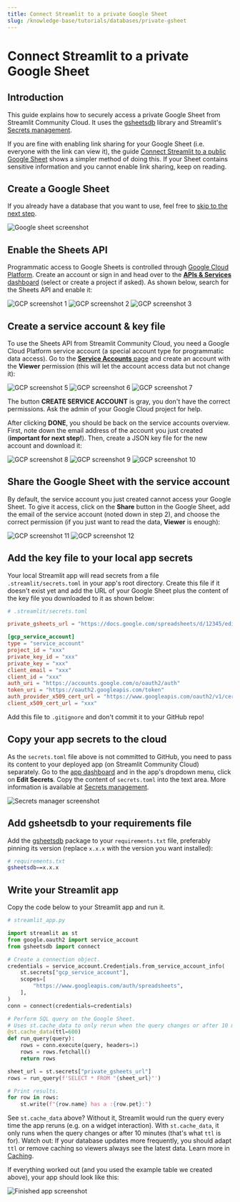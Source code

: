 ```yaml
---
title: Connect Streamlit to a private Google Sheet
slug: /knowledge-base/tutorials/databases/private-gsheet
---
```


# Connect Streamlit to a private Google Sheet

## Introduction

This guide explains how to securely access a private Google Sheet from Streamlit Community Cloud. It uses the [gsheetsdb](https://github.com/betodealmeida/gsheets-db-api) library and Streamlit's [Secrets management](/streamlit-community-cloud/deploy-your-app/secrets-management).

If you are fine with enabling link sharing for your Google Sheet (i.e. everyone with the link can view it), the guide [Connect Streamlit to a public Google Sheet](/knowledge-base/tutorials/databases/public-gsheet) shows a simpler method of doing this. If your Sheet contains sensitive information and you cannot enable link sharing, keep on reading.

## Create a Google Sheet

<Note>

If you already have a database that you want to use, feel free
to [skip to the next step](#enable-the-sheets-api).

</Note>

![Google sheet screenshot](/images/databases/private-gsheet-1.png)

## Enable the Sheets API

Programmatic access to Google Sheets is controlled through [Google Cloud Platform](https://cloud.google.com/). Create an account or sign in and head over to the [**APIs & Services** dashboard](https://console.cloud.google.com/apis/dashboard) (select or create a project if asked). As shown below, search for the Sheets API and enable it:

<Flex>
<Image alt="GCP screenshot 1" src="/images/databases/private-gsheet-2.png" />
<Image alt="GCP screenshot 2" src="/images/databases/private-gsheet-3.png" />
<Image alt="GCP screenshot 3" src="/images/databases/private-gsheet-4.png" />
</Flex>

## Create a service account & key file

To use the Sheets API from Streamlit Community Cloud, you need a Google Cloud Platform service account (a special account type for programmatic data access). Go to the [**Service Accounts** page](https://console.cloud.google.com/iam-admin/serviceaccounts) and create an account with the **Viewer** permission (this will let the account access data but not change it):

<Flex>
<Image alt="GCP screenshot 5" src="/images/databases/private-gsheet-5.png" />
<Image alt="GCP screenshot 6" src="/images/databases/private-gsheet-6.png" />
<Image alt="GCP screenshot 7" src="/images/databases/private-gsheet-7.png" />
</Flex>

<Note>

The button **CREATE SERVICE ACCOUNT** is gray, you don't have the correct permissions. Ask the admin of your Google Cloud project for help.

</Note>

After clicking **DONE**, you should be back on the service accounts overview. First, note down the email address of the account you just created (**important for next step!**). Then, create a JSON key file for the new account and download it:

<Flex>
<Image alt="GCP screenshot 8" src="/images/databases/private-gsheet-8.png" />
<Image alt="GCP screenshot 9" src="/images/databases/private-gsheet-9.png" />
<Image alt="GCP screenshot 10" src="/images/databases/private-gsheet-10.png" />
</Flex>

## Share the Google Sheet with the service account

By default, the service account you just created cannot access your Google Sheet. To give it access, click on the **Share** button in the Google Sheet, add the email of the service account (noted down in step 2), and choose the correct permission (if you just want to read the data, **Viewer** is enough):

<Flex>
<Image alt="GCP screenshot 11" src="/images/databases/private-gsheet-11.png" />
<Image alt="GCP screenshot 12" src="/images/databases/private-gsheet-12.png" />
</Flex>

## Add the key file to your local app secrets

Your local Streamlit app will read secrets from a file `.streamlit/secrets.toml` in your app's root directory. Create this file if it doesn't exist yet and add the URL of your Google Sheet plus the content of the key file you downloaded to it as shown below:

```toml
# .streamlit/secrets.toml

private_gsheets_url = "https://docs.google.com/spreadsheets/d/12345/edit?usp=sharing"

[gcp_service_account]
type = "service_account"
project_id = "xxx"
private_key_id = "xxx"
private_key = "xxx"
client_email = "xxx"
client_id = "xxx"
auth_uri = "https://accounts.google.com/o/oauth2/auth"
token_uri = "https://oauth2.googleapis.com/token"
auth_provider_x509_cert_url = "https://www.googleapis.com/oauth2/v1/certs"
client_x509_cert_url = "xxx"
```

<Important>

Add this file to `.gitignore` and don't commit it to your GitHub repo!

</Important>

## Copy your app secrets to the cloud

As the `secrets.toml` file above is not committed to GitHub, you need to pass its content to your deployed app (on Streamlit Community Cloud) separately. Go to the [app dashboard](https://share.streamlit.io/) and in the app's dropdown menu, click on **Edit Secrets**. Copy the content of `secrets.toml` into the text area. More information is available at [Secrets management](/streamlit-community-cloud/deploy-your-app/secrets-management).

![Secrets manager screenshot](/images/databases/edit-secrets.png)

## Add gsheetsdb to your requirements file

Add the [gsheetsdb](https://github.com/betodealmeida/gsheets-db-api) package to your `requirements.txt` file, preferably pinning its version (replace `x.x.x` with the version you want installed):

```bash
# requirements.txt
gsheetsdb==x.x.x
```

## Write your Streamlit app

Copy the code below to your Streamlit app and run it.

```python
# streamlit_app.py

import streamlit as st
from google.oauth2 import service_account
from gsheetsdb import connect

# Create a connection object.
credentials = service_account.Credentials.from_service_account_info(
    st.secrets["gcp_service_account"],
    scopes=[
        "https://www.googleapis.com/auth/spreadsheets",
    ],
)
conn = connect(credentials=credentials)

# Perform SQL query on the Google Sheet.
# Uses st.cache_data to only rerun when the query changes or after 10 min.
@st.cache_data(ttl=600)
def run_query(query):
    rows = conn.execute(query, headers=1)
    rows = rows.fetchall()
    return rows

sheet_url = st.secrets["private_gsheets_url"]
rows = run_query(f'SELECT * FROM "{sheet_url}"')

# Print results.
for row in rows:
    st.write(f"{row.name} has a :{row.pet}:")
```

See `st.cache_data` above? Without it, Streamlit would run the query every time the app reruns (e.g. on a widget interaction). With `st.cache_data`, it only runs when the query changes or after 10 minutes (that's what `ttl` is for). Watch out: If your database updates more frequently, you should adapt `ttl` or remove caching so viewers always see the latest data. Learn more in [Caching](/library/advanced-features/caching).

If everything worked out (and you used the example table we created above), your app should look like this:

![Finished app screenshot](/images/databases/streamlit-app.png)
